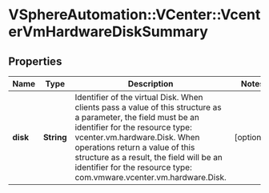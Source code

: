 # VSphereAutomation::VCenter::VcenterVmHardwareDiskSummary

## Properties
Name | Type | Description | Notes
------------ | ------------- | ------------- | -------------
**disk** | **String** | Identifier of the virtual Disk. When clients pass a value of this structure as a parameter, the field must be an identifier for the resource type: vcenter.vm.hardware.Disk. When operations return a value of this structure as a result, the field will be an identifier for the resource type: com.vmware.vcenter.vm.hardware.Disk. | [optional] 


